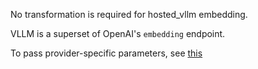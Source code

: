 No transformation is required for hosted_vllm embedding.

VLLM is a superset of OpenAI's `embedding` endpoint.

To pass provider-specific parameters, see [this](https://docs.21t.cc/docs/completion/provider_specific_params)